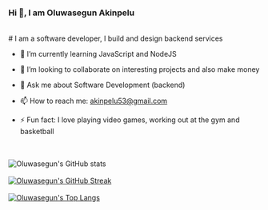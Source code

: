 ### Hi 👋, I am Oluwasegun Akinpelu
<br>
# I am a software developer, I build and design backend services
<br>

- 🌱 I’m currently learning JavaScript and NodeJS

- 👯 I’m looking to collaborate on interesting projects and also make money

- 💬 Ask me about Software Development (backend)

- 📫 How to reach me: akinpelu53@gmail.com

- ⚡ Fun fact: I love playing video games, working out at the gym and basketball


<br><br>
![Oluwasegun's GitHub stats](https://github-readme-stats.vercel.app/api?username=oluwasege&show_icons=true&theme=nightowl)
<br>
<br>
[![Oluwasegun's GitHub Streak](https://github-readme-streak-stats.herokuapp.com/?user=oluwasege&theme=nightowl)](https://git.io/streak-stats)&nbsp; &nbsp; &nbsp; &nbsp; &nbsp;
<br>
<br>
[![Oluwasegun's Top Langs](https://github-readme-stats.vercel.app/api/top-langs/?username=oluwasege&&theme=nightowl&layout=compact&card_width=445)](https://github.com/oluwasege/github-readme-stats)

